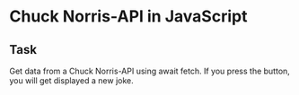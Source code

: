 # Chuck Norris-API in JavaScript
## Task
Get data from a Chuck Norris-API using await fetch. If you press the button, you will get displayed a new joke.
